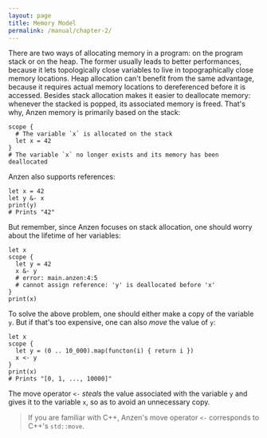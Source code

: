 ```yaml
---
layout: page
title: Memory Model
permalink: /manual/chapter-2/
---
```


There are two ways of allocating memory in a program:
on the program stack or on the heap.
The former usually leads to better performances,
because it lets topologically close variables to live in topographically close memory locations.
Heap allocation can't benefit from the same advantage,
because it requires actual memory locations to dereferenced before it is accessed.
Besides stack allocation makes it easier to deallocate memory:
whenever the stacked is popped, its associated memory is freed.
That's why, Anzen memory is primarily based on the stack:

```anzen
scope {
  # The variable `x` is allocated on the stack
  let x = 42
}
# The variable `x` no longer exists and its memory has been deallocated
```

Anzen also supports references:

```anzen
let x = 42
let y &- x
print(y)
# Prints "42"
```

But remember, since Anzen focuses on stack allocation,
one should worry about the lifetime of her variables:

```anzen
let x
scope {
  let y = 42
  x &- y
  # error: main.anzen:4:5
  # cannot assign reference: 'y' is deallocated before 'x'
}
print(x)
```

To solve the above problem, one should either make a copy of the variable `y`.
But if that's too expensive, one can also *move* the value of `y`:

```anzen
let x
scope {
  let y = (0 .. 10_000).map(functon(i) { return i })
  x <- y
}
print(x)
# Prints "[0, 1, ..., 10000]"
```

The move operator `<-` *steals* the value associated with the variable `y`
and gives it to the variable `x`,
so as to avoid an unnecessary copy.

> If you are familiar with C++,
> Anzen's move operator `<-` corresponds to C++'s `std::move`.
